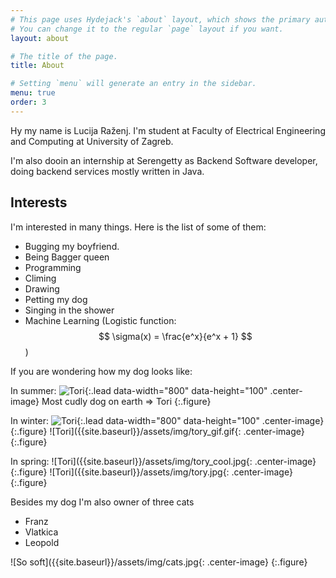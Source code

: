 ```yaml
---
# This page uses Hydejack's `about` layout, which shows the primary author's picture and about text at the top.
# You can change it to the regular `page` layout if you want.
layout: about

# The title of the page.
title: About

# Setting `menu` will generate an entry in the sidebar.
menu: true
order: 3
---
```


Hy my name is Lucija Raženj. I'm student at Faculty of Electrical Engineering and Computing at University of Zagreb.


I'm also dooin an internship at Serengetty as Backend Software developer, doing backend services mostly written in Java.


## Interests
I'm interested in many things. Here is the list of some of them:
- Bugging my boyfriend.
- Being Bagger queen
- Programming
- Climing
- Drawing
- Petting my dog
- Singing in the shower
- Machine Learning (Logistic function: $$ \sigma(x) = \frac{e^x}{e^x + 1} $$)

If you are wondering how my dog looks like:

In summer:
![Tori]({{site.baseurl}}/assets/img/tory_summer.jpg){:.lead data-width="800" data-height="100" .center-image}
Most cudly dog on earth => Tori
{:.figure}

In winter:
![Tori]({{site.baseurl}}/assets/img/tory_snow.jpg){:.lead data-width="800" data-height="100" .center-image}
{:.figure}
![Tori]({{site.baseurl}}/assets/img/tory_gif.gif{: .center-image}
{:.figure}

In spring:
![Tori]({{site.baseurl}}/assets/img/tory_cool.jpg{: .center-image}
{:.figure}
![Tori]({{site.baseurl}}/assets/img/tory.jpg{: .center-image}
{:.figure}

Besides my dog I'm also owner of three cats
- Franz
- Vlatkica
- Leopold

![So soft]({{site.baseurl}}/assets/img/cats.jpg{: .center-image}
{:.figure}
